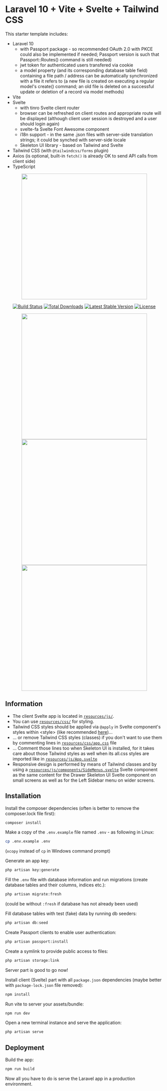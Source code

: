 # Laravel 10 + Vite + Svelte + Tailwind CSS

This starter template includes:

-   Laravel 10
    -   with Passport package - so recommended OAuth 2.0 with PKCE could also be implemented if needed; Passport version is such that Passport::Routes() command is still needed)
    -   jwt token for authenticated users transfered via cookie
    -   a model property (and its corresponding database table field) containing a file path / address can be automatically synchronized with a file it refers to (a new file is created on executing a regular model's create() command; an old file is deleted on a successful update or deletion of a record via model methods)
-   Vite
-   Svelte
    -   with tinro Svelte client router
    -   browser can be refreshed on client routes and appropriate route will be displayed (although client user session is destroyed and a user should login again)
    -   svelte-fa Svelte Font Awesome component
    -   i18n support - in the same .json files with server-side translation strings; it could be synched with server-side locale
    -   Skeleton UI library - based on Tailwind and Svelte
-   Tailwind CSS (with `@tailwindcss/forms` plugin)
-   Axios (is optional, built-in `fetch()` is already OK to send API calls from client side)
-   TypeScript

<p align="center"><a href="https://laravel.com" target="_blank"><img src="https://raw.githubusercontent.com/laravel/art/master/logo-lockup/5%20SVG/2%20CMYK/1%20Full%20Color/laravel-logolockup-cmyk-red.svg" width="400"></a></p>

<p align="center">
<a href="https://travis-ci.org/laravel/framework"><img src="https://travis-ci.org/laravel/framework.svg" alt="Build Status"></a>
<a href="https://packagist.org/packages/laravel/framework"><img src="https://img.shields.io/packagist/dt/laravel/framework" alt="Total Downloads"></a>
<a href="https://packagist.org/packages/laravel/framework"><img src="https://img.shields.io/packagist/v/laravel/framework" alt="Latest Stable Version"></a>
<a href="https://packagist.org/packages/laravel/framework"><img src="https://img.shields.io/packagist/l/laravel/framework" alt="License"></a>
</p>

<p align="center"><a href="https://vitejs.dev" target="_blank"><img src="https://vitejs.dev/logo-with-shadow.png" width="400"></a> <a href="https://svelte.dev" target="_blank"><img src="https://svelte.dev/images/twitter-thumbnail.jpg" width="400"></a> <a href="https://tailwindcss.com/" target="_blank"><img src="https://tailwindcss.com/_next/static/media/tailwindcss-logotype.ed60a6f85c663923c4d6ee9d85f359cd.svg" width="400"></a></p>

## Information

-   The client Svelte app is located in [`resources/js/`](/resources/js/).
-   You can use [`resources/css/`](/resources/css/) for styling.
-   Tailwind CSS styles should be applied via `@apply` in Svelte component's styles within &lt;style&gt; (like recommended <a href="https://kaan.fyi/feed/making-sense-of-tailwind-in-svelte/">here</a>)...
-   ... or remove Tailwind CSS styles (classes) if you don't want to use them by commenting lines in [`resources/css/app.css`](/resources/css/app.css) file
-   ... Comment those lines too when Skeleton UI is installed, for it takes care about those Tailwind styles as well when its all.css styles are imported like in [`resources/js/App.svelte`](/resources/js/App.svelte)
-   Responsive design is performed by means of Tailwind classes and by using a [`resources/js/components/SideMenus.svelte`](/resources/js/components/SideMenus.svelte) Svelte component as the same content for the Drawer Skeleton UI Svelte component on small screens as well as for the Left Sidebar menu on wider screens.

## Installation

Install the composer dependencies (often is better to remove the composer.lock file first):

```bash
composer install
```

Make a copy of the `.env.example` file named `.env` - as following in Linux:

```bash
cp .env.example .env
```
(`xcopy` instead of `cp` in Windows command prompt)

Generate an app key:

```bash
php artisan key:generate
```

Fill the `.env` file with database information and run migrations (create database tables and their columns, indices etc.):

```bash
php artisan migrate:fresh
```
(could be without `:fresh` if database has not already been used)

Fill database tables with test (fake) data by running db seeders:

```bash
php artisan db:seed
```

Create Passport clients to enable user authentication:

```bash
php artisan passport:install
```

Create a symlink to provide public access to files:

```bash
php artisan storage:link
```

Server part is good to go now!

Install client (Svelte) part with all `package.json` dependencies (maybe better with `package-lock.json` file removed):

```bash
npm install
```

Run vite to server your assets/bundle:

```bash
npm run dev
```

Open a new terminal instance and serve the application:

```bash
php artisan serve
```

## Deployment

Build the app:

```bash
npm run build
```

Now all you have to do is serve the Laravel app in a production environment.
